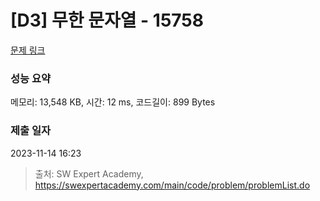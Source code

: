 # [D3] 무한 문자열 - 15758 

[문제 링크](https://swexpertacademy.com/main/code/problem/problemDetail.do?contestProbId=AYP5JmsqcngDFATW) 

### 성능 요약

메모리: 13,548 KB, 시간: 12 ms, 코드길이: 899 Bytes

### 제출 일자

2023-11-14 16:23



> 출처: SW Expert Academy, https://swexpertacademy.com/main/code/problem/problemList.do